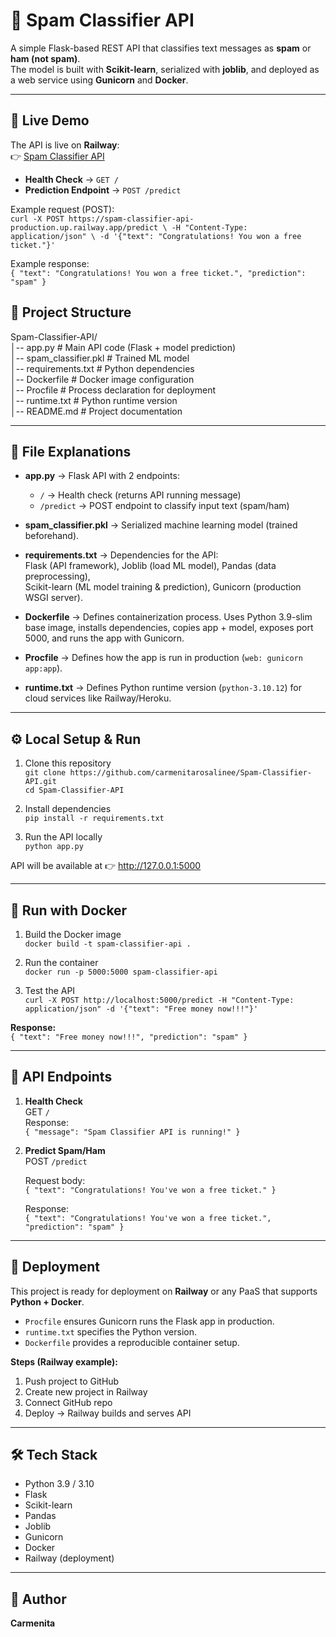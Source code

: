 # 📩 Spam Classifier API

A simple Flask-based REST API that classifies text messages as **spam** or **ham (not spam)**.  
The model is built with **Scikit-learn**, serialized with **joblib**, and deployed as a web service using **Gunicorn** and **Docker**.

---

## 🚀 Live Demo

The API is live on **Railway**:  
👉 [Spam Classifier API](https://spam-classifier-api-production.up.railway.app)  

- **Health Check** → `GET /`  
- **Prediction Endpoint** → `POST /predict`  

Example request (POST):  
`curl -X POST https://spam-classifier-api-production.up.railway.app/predict \
    -H "Content-Type: application/json" \
    -d '{"text": "Congratulations! You won a free ticket."}'`


Example response:  
`{
  "text": "Congratulations! You won a free ticket.",
  "prediction": "spam"
}`


## 📂 Project Structure

Spam-Classifier-API/  
│-- app.py               # Main API code (Flask + model prediction)  
│-- spam_classifier.pkl  # Trained ML model  
│-- requirements.txt     # Python dependencies  
│-- Dockerfile           # Docker image configuration  
│-- Procfile             # Process declaration for deployment  
│-- runtime.txt          # Python runtime version  
│-- README.md            # Project documentation  

---

## 🔑 File Explanations

- **app.py** → Flask API with 2 endpoints:  
  - `/` → Health check (returns API running message)  
  - `/predict` → POST endpoint to classify input text (spam/ham)  

- **spam_classifier.pkl** → Serialized machine learning model (trained beforehand).  

- **requirements.txt** → Dependencies for the API:  
  Flask (API framework), Joblib (load ML model), Pandas (data preprocessing),  
  Scikit-learn (ML model training & prediction), Gunicorn (production WSGI server).  

- **Dockerfile** → Defines containerization process. Uses Python 3.9-slim base image, installs dependencies, copies app + model, exposes port 5000, and runs the app with Gunicorn.  

- **Procfile** → Defines how the app is run in production (`web: gunicorn app:app`).  

- **runtime.txt** → Defines Python runtime version (`python-3.10.12`) for cloud services like Railway/Heroku.  

---

## ⚙️ Local Setup & Run

1. Clone this repository  
   `git clone https://github.com/carmenitarosalinee/Spam-Classifier-API.git`  
   `cd Spam-Classifier-API`  

2. Install dependencies  
   `pip install -r requirements.txt`  

3. Run the API locally  
   `python app.py`  

API will be available at 👉 http://127.0.0.1:5000  

---

## 🐳 Run with Docker

1. Build the Docker image  
   `docker build -t spam-classifier-api .`  

2. Run the container  
   `docker run -p 5000:5000 spam-classifier-api`  

3. Test the API  
   `curl -X POST http://localhost:5000/predict -H "Content-Type: application/json" -d '{"text": "Free money now!!!"}'`  

**Response:**  
`{ "text": "Free money now!!!", "prediction": "spam" }`  

---

## 📌 API Endpoints

1. **Health Check**  
   GET `/`  
   Response:  
   `{ "message": "Spam Classifier API is running!" }`  

2. **Predict Spam/Ham**  
   POST `/predict`  

   Request body:  
   `{ "text": "Congratulations! You've won a free ticket." }`  

   Response:  
   `{ "text": "Congratulations! You've won a free ticket.", "prediction": "spam" }`  

---

## 🚀 Deployment

This project is ready for deployment on **Railway** or any PaaS that supports **Python + Docker**.  

- `Procfile` ensures Gunicorn runs the Flask app in production.  
- `runtime.txt` specifies the Python version.  
- `Dockerfile` provides a reproducible container setup.  

**Steps (Railway example):**  
1. Push project to GitHub  
2. Create new project in Railway  
3. Connect GitHub repo  
4. Deploy → Railway builds and serves API  

---

## 🛠️ Tech Stack
- Python 3.9 / 3.10  
- Flask  
- Scikit-learn  
- Pandas  
- Joblib  
- Gunicorn  
- Docker  
- Railway (deployment)  

---

## 🙌 Author
**Carmenita**  
